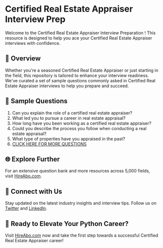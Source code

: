 # Certified Real Estate Appraiser Interview Prep

Welcome to the Certified Real Estate Appraiser Interview Preparation ! This resource is designed to help you ace your Certified Real Estate Appraiser interviews with confidence.

## 🚀 Overview

Whether you're a seasoned Certified Real Estate Appraiser or just starting in the field, this repository is tailored to enhance your interview readiness. We've curated a set of sample questions commonly asked in Certified Real Estate Appraiser interviews to help you prepare and succeed.

## 📝 Sample Questions

1. Can you explain the role of a certified real estate appraiser?
2. What led you to pursue a career in real estate appraisal?
3. How long have you been working as a certified real estate appraiser?
4. Could you describe the process you follow when conducting a real estate appraisal?
5. What type of properties have you appraised in the past?
6. [CLICK HERE FOR MORE QUESTIONS](https://hireabo.com/job/21_2_1/Certified%20Real%20Estate%20Appraiser)

## 🌐 Explore Further

For an extensive question bank and more resources across 5,000 fields, visit [HireAbo.com](https://www.hireabo.com).

## 📱 Connect with Us

Stay updated on the latest industry insights and interview tips. Follow us on [Twitter](https://twitter.com/hireabo) and [LinkedIn](https://www.linkedin.com/in/hire-abo-3609972a8/).

## 🚀 Ready to Elevate Your Python Career?

Visit [HireAbo.com](https://www.hireabo.com) now and take the first step towards a successful Certified Real Estate Appraiser career!